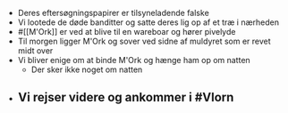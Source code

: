 - Deres eftersøgningspapirer er tilsyneladende falske
- Vi lootede de døde banditter og satte deres lig op af et træ i nærheden
- #[[M'Ork]] er ved at blive til en wareboar og hører pivelyde
- Til morgen ligger M'Ork og sover ved sidne af muldyret som er revet midt over
- Vi bliver enige om at binde M'Ork og hænge ham op om natten
	- Der sker ikke noget om natten
- Vi rejser videre og ankommer i #Vlorn
	-